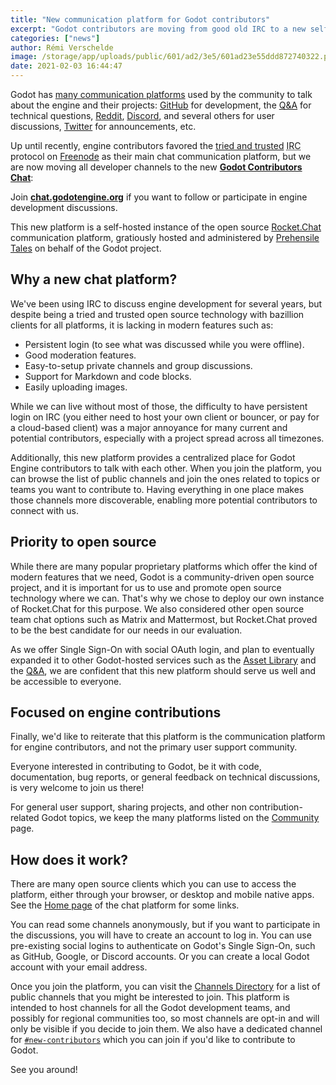 ```yaml
---
title: "New communication platform for Godot contributors"
excerpt: "Godot contributors are moving from good old IRC to a new self-hosted chat platform based on Rocket.Chat! It provides many modern features that will enable a better communication flow between contributors, as well as providing a central place for all team or topic-specific discussion channels around Godot development."
categories: ["news"]
author: Rémi Verschelde
image: /storage/app/uploads/public/601/ad2/3e5/601ad23e55ddd872740322.png
date: 2021-02-03 16:44:47
---
```


Godot has [many communication platforms](/community) used by the community to talk about the engine and their projects: [GitHub](https://github.com/godotengine/godot/) for development, the <a href="/qa" data-barba-prevent>Q&A</a> for technical questions, [Reddit](https://www.reddit.com/r/godot/), [Discord](https://discord.gg/4JBkykG), and several others for user discussions, [Twitter](https://twitter.com/godotengine) for announcements, etc.

Up until recently, engine contributors favored the [tried and trusted](https://xkcd.com/1782/) <abbr title="Internet Relay Chat">IRC</abbr> protocol on [Freenode](https://freenode.net/) as their main chat communication platform, but we are now moving all developer channels to the new [**Godot Contributors Chat**](https://chat.godotengine.org/):

Join [**chat.godotengine.org**](https://chat.godotengine.org/) if you want to follow or participate in engine development discussions.

This new platform is a self-hosted instance of the open source [Rocket.Chat](https://rocket.chat/) communication platform, gratiously hosted and administered by [Prehensile Tales](https://prehensile-tales.com/) on behalf of the Godot project.

## Why a new chat platform?

We've been using IRC to discuss engine development for several years, but despite being a tried and trusted open source technology with bazillion clients for all platforms, it is lacking in modern features such as:
- Persistent login (to see what was discussed while you were offline).
- Good moderation features.
- Easy-to-setup private channels and group discussions.
- Support for Markdown and code blocks.
- Easily uploading images.

While we can live without most of those, the difficulty to have persistent login on IRC (you either need to host your own client or bouncer, or pay for a cloud-based client) was a major annoyance for many current and potential contributors, especially with a project spread across all timezones.

Additionally, this new platform provides a centralized place for Godot Engine contributors to talk with each other. When you join the platform, you can browse the list of public channels and join the ones related to topics or teams you want to contribute to. Having everything in one place makes those channels more discoverable, enabling more potential contributors to connect with us.

## Priority to open source

While there are many popular proprietary platforms which offer the kind of modern features that we need, Godot is a community-driven open source project, and it is important for us to use and promote open source technology where we can. That's why we chose to deploy our own instance of Rocket.Chat for this purpose. We also considered other open source team chat options such as Matrix and Mattermost, but Rocket.Chat proved to be the best candidate for our needs in our evaluation.

As we offer Single Sign-On with social OAuth login, and plan to eventually expanded it to other Godot-hosted services such as the <a href="/asset-library" data-barba-prevent>Asset Library</a> and the <a href="/qa" data-barba-prevent>Q&A</a>, we are confident that this new platform should serve us well and be accessible to everyone.

## Focused on engine contributions

Finally, we'd like to reiterate that this platform is the communication platform for engine contributors, and not the primary user support community.

Everyone interested in contributing to Godot, be it with code, documentation, bug reports, or general feedback on technical discussions, is very welcome to join us there!

For general user support, sharing projects, and other non contribution-related Godot topics, we keep the many platforms listed on the [Community](/community) page.

## How does it work?

There are many open source clients which you can use to access the platform, either through your browser, or desktop and mobile native apps. See the [Home page](https://chat.godotengine.org/home) of the chat platform for some links.

You can read some channels anonymously, but if you want to participate in the discussions, you will have to create an account to log in. You can use pre-existing social logins to authenticate on Godot's Single Sign-On, such as GitHub, Google, or Discord accounts. Or you can create a local Godot account with your email address.

Once you join the platform, you can visit the [Channels Directory](https://chat.godotengine.org/directory/channels) for a list of public channels that you might be interested to join. This platform is intended to host channels for all the Godot development teams, and possibly for regional communities too, so most channels are opt-in and will only be visible if you decide to join them. We also have a dedicated channel for [`#new-contributors`](https://chat.godotengine.org/channel/new-contributors) which you can join if you'd like to contribute to Godot.

See you around!